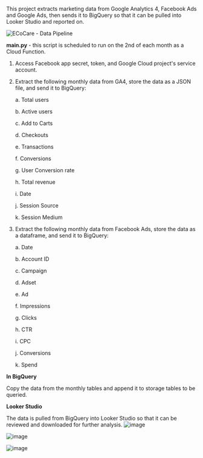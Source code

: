 This project extracts marketing data from Google Analytics 4, Facebook Ads and Google Ads, then sends it to BigQuery so that it can be pulled into Looker Studio and reported on. 

![ECoCare - Data Pipeline](https://github.com/zivenine/ec_ads_pipeline/assets/138107601/1a106cc6-cc2a-4f32-bbcc-9c31a38fefdb)


**main.py** - this script is scheduled to run on the 2nd of each month as a Cloud Function.

1. Access Facebook app secret, token, and Google Cloud project's service account. 
2. Extract the following monthly data from GA4, store the data as a JSON file, and send it to BigQuery:
   
   a. Total users
   
   b. Active users
   
   c. Add to Carts
   
   d. Checkouts
   
   e. Transactions
   
   f. Conversions
   
   g. User Conversion rate
   
   h. Total revenue
   
   i. Date
   
   j. Session Source
   
   k. Session Medium
   
3. Extract the following monthly data from Facebook Ads, store the data as a dataframe, and send it to BigQuery:
   
   a. Date
   
   b. Account ID
   
   c. Campaign
   
   d. Adset
   
   e. Ad
   
   f. Impressions
   
   g. Clicks
   
   h. CTR
   
   i. CPC
   
   j. Conversions
   
   k. Spend
   


**In BigQuery** 

Copy the data from the monthly tables and append it to storage tables to be queried. 


**Looker Studio**

The data is pulled from BigQuery into Looker Studio so that it can be reviewed and downloaded for further analysis. 
![image](https://github.com/zivenine/ec_ads_pipeline/assets/138107601/e8e0ed09-cf48-4ab4-bff1-2934cda49f22)

![image](https://github.com/zivenine/ec_ads_pipeline/assets/138107601/60b484aa-9209-433c-b8c2-31c4ea436312)

![image](https://github.com/zivenine/ec_ads_pipeline/assets/138107601/049a56e8-0cc7-48f7-aecc-a59dee48aa71)

